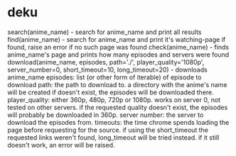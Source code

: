 # deku

search(anime_name) - search for anime_name and print all results
find(anime_name) - search for anime_name and print it's watching-page if found, raise an error if no such page was found
check(anime_name) - finds anime_name's page and prints how many episodes and servers were found
download(anime_name, episodes, path='./', player_quality='1080p', server_number=0, short_timeout=10, long_timeout=20) -
downloads anime_name
episodes: list (or other form of iterable) of episode to download
path: the path to download to. a directory with the anime's name will be created if doesn't exist, the episodes will be downloaded there.
player_quality: either 360p, 480p, 720p or 1080p. works on server 0, not tested on other servers. if the requested quality doesn't exist, the episodes will probably be downloaded in 360p.
server number: the server to download the episodes from.
timeouts: the time chrome spends loading the page before requesting for the source. if using the short_timeout the requested links weren't found, long_timeout will be tried instead. if it still doesn't work, an error will be raised.
